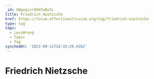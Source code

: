 ```yaml
---
_id: XWgogixr8HkFwBxtL
title: Friedrich Nietzsche
href: https://forum.effectivealtruism.org/tag/friedrich-nietzsche
type: tag
tags:
  - LessWrong
  - Topic
  - Tag
synchedAt: '2022-09-11T14:33:29.416Z'
---
```

# Friedrich Nietzsche

